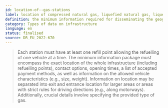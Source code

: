 ```yaml
---
id: location-of--gas-stations
label: location of compressed natural gas, liquefied natural gas, liquefied petroleum gas stations
definition: the minimum information required for disseminating the geographic location of compressed natural gas, liquefied natural gas, and liquefied petroleum gas stations.
category: Types of data on infrastructure
language: en
status: finalised
source: DR_EU_2022-670
---
```


>Each station must have at least one refill point allowing the refuelling of one vehicle at a time. The minimum information package must encompass the exact location of the whole infrastructure (including refuelling points), contact options, opening times, a list of accepted payment methods, as well as information on the allowed vehicle characteristics (e.g., size, weight).  Information on location may be separated into exit and entrance location for larger areas or areas with strict rules for driving directions (e.g., along motorways). Additionally, crucial details involve specifying the provided type of gas.

